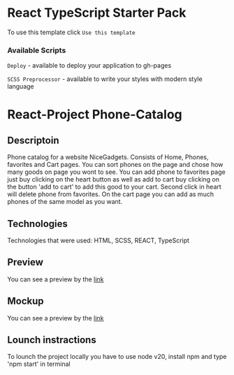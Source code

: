 # React TypeScript Starter Pack

To use this template click `Use this template`

### Available Scripts

`Deploy` - available to deploy your application to gh-pages

`SCSS Preprocessor` - available to write your styles with modern style language


# React-Project Phone-Catalog

## Descriptoin

Phone catalog for a website NiceGadgets. Consists of Home, Phones, favorites and Cart pages. You can sort phones on the page and chose how many goods on page you wont to see. You can add phone to favorites page just buy clicking on the heart button as well as add to cart buy clicking on the button 'add to cart' to add this good to your cart. Second click in heart will delete phone from favorites. On the cart page you can add as much phones of the same model as you want. 

## Technologies 

Technologies that were used: HTML, SCSS, REACT, TypeScript

## Preview

You can see a preview by the [link](https://kapesha.github.io/phone-catalog/)

## Mockup

You can see a preview by the [link](https://www.figma.com/design/T5ttF21UnT6RRmCQQaZc6L/Phone-catalog-(V2)-Original?node-id=0-1&node-type=canvas&t=zoDC6tAx5RjHWx9M-0)

## Lounch instractions

To lounch the project locally you have to use node v20, install npm and type 'npm start' in terminal
